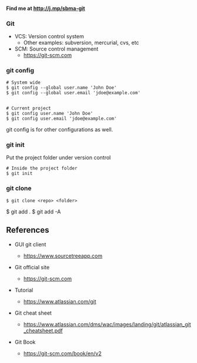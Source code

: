 #### Find me at http://j.mp/sbma-git

### Git
* VCS: Version control system
  * Other examples: subversion, mercurial, cvs, etc
* SCM: Source control management
  * https://git-scm.com


### git config
```
# System wide
$ git config --global user.name 'John Doe'
$ git config --global user.email 'jdoe@example.com'


# Current project
$ git config user.name 'John Doe'
$ git config user.email 'jdoe@example.com'

```
git config is for other configurations as well.


### git init
Put the project folder under version control
```
# Inside the project folder
$ git init
```


### git clone
```
$ git clone <repo> <folder>
```


$ git add .
$ git add -A


References
----------

* GUI git client
  * https://www.sourcetreeapp.com

* Git official site
  * https://git-scm.com

* Tutorial
  * https://www.atlassian.com/git

* Git cheat sheet
  * https://www.atlassian.com/dms/wac/images/landing/git/atlassian_git_cheatsheet.pdf

* Git Book
  * https://git-scm.com/book/en/v2
